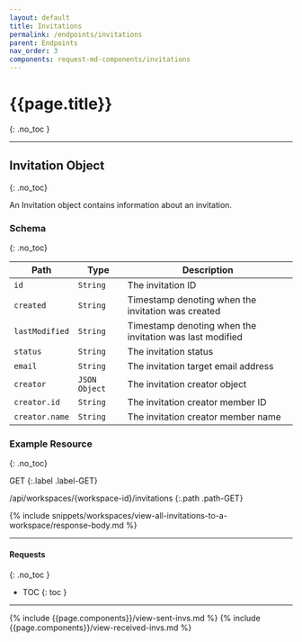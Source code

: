 ```yaml
---
layout: default
title: Invitations
permalink: /endpoints/invitations
parent: Endpoints
nav_order: 3
components: request-md-components/invitations
---
```


# {{page.title}}
{: .no_toc }

---

## Invitation Object
{: .no_toc}

An Invitation object contains information about an invitation.

### Schema
{: .no_toc}

Path | Type | Description
---- | ---- | -----------
`id` | `String` | The invitation ID
`created` | `String` | Timestamp denoting when the invitation was created
`lastModified` | `String` | Timestamp denoting when the invitation was last modified
`status` | `String` | The invitation status
`email` | `String` | The invitation target email address
`creator` | `JSON Object` | The invitation creator object
`creator.id` | `String` | The invitation creator member ID
`creator.name` | `String` | The invitation creator member name

### Example Resource
{: .no_toc}

GET
{:.label .label-GET}

/api/workspaces/{workspace-id}/invitations
{:.path .path-GET}

{% include snippets/workspaces/view-all-invitations-to-a-workspace/response-body.md %}

---

#### Requests
{: .no_toc }

- TOC
{: toc }

---

{% include {{page.components}}/view-sent-invs.md %}
{% include {{page.components}}/view-received-invs.md %}
